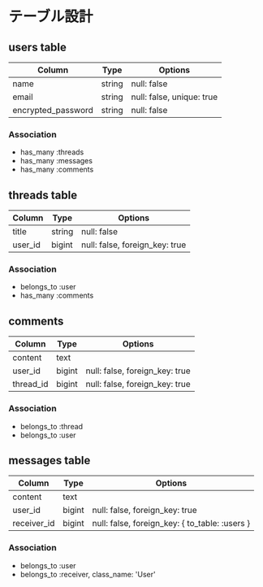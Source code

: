 # テーブル設計


## users table

| Column             | Type   | Options     |
| ------------------ | ------ | ----------- |
| name               | string | null: false |
| email              | string | null: false, unique: true |
| encrypted_password | string | null: false |

### Association

- has_many :threads
- has_many :messages
- has_many :comments

## threads table

| Column             | Type   | Options     |
| ------------------ | ------ | ----------- |
| title              | string | null: false |
| user_id            | bigint | null: false, foreign_key: true|

### Association

- belongs_to :user
- has_many :comments

## comments 

| Column  | Type       | Options                        |
| ------- | ---------- | ------------------------------ |
| content | text       |                                |
| user_id    | bigint | null: false, foreign_key: true |
| thread_id  | bigint | null: false, foreign_key: true |

### Association

- belongs_to :thread
- belongs_to :user

## messages table

| Column  | Type       | Options                        |
| ------- | ---------- | ------------------------------ |
| content | text       |                                |
| user_id    | bigint | null: false, foreign_key: true |
| receiver_id| bigint | null: false, foreign_key: { to_table: :users } |


### Association

- belongs_to :user
- belongs_to :receiver, class_name: 'User'






